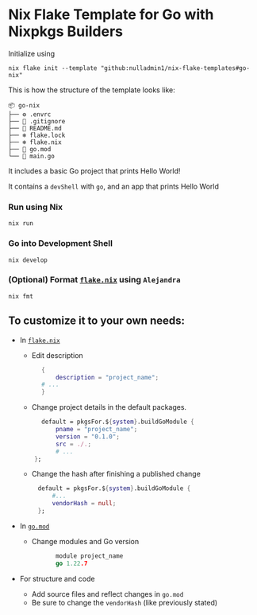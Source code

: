 # Nix Flake Template for Go with Nixpkgs Builders

Initialize using

```shell
nix flake init --template "github:nulladmin1/nix-flake-templates#go-nix"
```

This is how the structure of the template looks like:

```
📦 go-nix
├── ⚙️ .envrc
├── 🙈 .gitignore
├── 📃 README.md
├── ❄️ flake.lock
├── ❄️ flake.nix
├── 🐹 go.mod
└── 🐹 main.go
```

It includes a basic Go project that prints Hello World!

It contains a `devShell` with `go`, and an app that prints Hello World

### Run using Nix

```shell
nix run
```

### Go into Development Shell

```shell
nix develop
```

### (Optional) Format [`flake.nix`](flake.nix) using `Alejandra`

```shelll
nix fmt
```

## To customize it to your own needs:

- In [`flake.nix`](flake.nix)

  - Edit description

  ```nix
        {
            description = "project_name";
        # ...
        }
  ```

  - Change project details in the default packages.

  ```nix
        default = pkgsFor.${system}.buildGoModule {
            pname = "project_name";
            version = "0.1.0";
            src = ./.;
            # ...
      };
  ```

  - Change the hash after finishing a published change

  ```nix
       default = pkgsFor.${system}.buildGoModule {
           #...
           vendorHash = null;
       };
  ```

- In [`go.mod`](go.mod)
  - Change modules and Go version
  ```go
            module project_name
            go 1.22.7
  ```
- For structure and code
  - Add source files and reflect changes in `go.mod`
  - Be sure to change the `vendorHash` (like previously stated)

